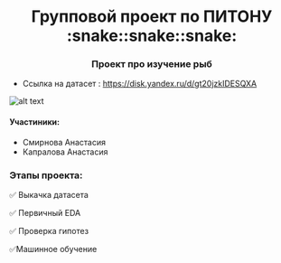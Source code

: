 <h1 align="center">Групповой проект по ПИТОНУ :snake::snake::snake: </a> 

<h3 align="center">Проект про изучение рыб</h3>

- Ссылка на датасет : https://disk.yandex.ru/d/gt20jzkIDESQXA

![alt text]([https://img01.rl0.ru/afisha/e1500x1000i/daily.afisha.ru/uploads/images/5/5c/55c41f009d708559c71b71e65ccd62d6.png])

<h4>Участиники: </h4>

- Смирнова Анастасия
- Капралова Анастасия

<h3>Этапы проекта:</h3>

:white_check_mark: Выкачка датасета

:white_check_mark: Первичный EDA
 
:white_check_mark: Проверка гипотез


:white_check_mark:Машинное обучение
